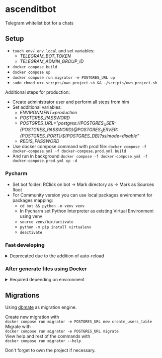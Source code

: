 # ascenditbot
Telegram whitelist bot for a chats

## Setup

- `touch env/.env.local` and set variables:
  - *TELEGRAM_BOT_TOKEN*
  - *TELEGRAM_ADMIN_GROUP_ID*
- `docker compose build`
- `docker compose up`
- `docker compose run migrator -e POSTGRES_URL up`
- `sudo chmod u+x scripts/own_project.sh && ./scripts/own_project.sh`

Additional steps for production:
- Create administrator user and perform all steps from him
- Set additional variables:
  - *ENVIRONMENT=production*
  - *POSTGRES_PASSWORD*
  - *POSTGRES_URL="postgres://${POSTGRES_USER}:${POSTGRES_PASSWORD}@${POSTGRES_SERVER}:${POSTGRES_PORT}/${POSTGRES_DB}?sslmode=disable"*
  - *REDIS_PASSWORD*
- Use docker compose command with prod file: `docker compose -f docker-compose.yml -f docker-compose.prod.yml build`
- And run in background `docker compose -f docker-compose.yml -f docker-compose.prod.yml up -d`

### Pycharm
- Set bot folder: RClick on bot -> Mark directory as -> Mark as Sources Root
- For Community version you can use local packages environment for packages mapping:
  - `cd bot && python -m venv venv`
  - In Pycharm set Python Interpreter as existing Virtual Environment using venv
  - `source venv/bin/activate`
  - `python -m pip install virtualenv`
  - `deactivate`

### ~~Fast developing~~
<details>
  <summary>Deprecated due to the addition of auto-reload</summary>
  Run compose and stop the bot container<br>
  <code>docker compose up</code><br>
  Then in new terminal run<br>
  <code>docker compose stop -t 1 bot && docker compose run --rm -p 3000:3000 bot</code><br>  
  Works like a ⚡️
</details>

### After generate files using Docker
<details>
  <summary>Required depending on environment</summary>
  Because Docker may run as root, you may need to take ownership of the project files after they are created from containers.<br>
  For example, when creating a new migration with migrator.<br>
  To do so, use  
  <code>./scripts/own_project.sh</code>
</details>

## Migrations
Using [dbmate](https://github.com/amacneil/dbmate)
as migration engine.

Create new migration with  
`docker compose run migrator -e POSTGRES_URL new create_users_table`  
Migrate with  
`docker compose run migrator -e POSTGRES_URL migrate`  
View help and rest of the commands with  
`docker compose run migrator --help`

Don't forget to own the project if necessary.
